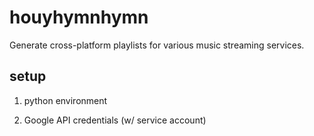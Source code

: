 # houyhymnhymn

Generate cross-platform playlists for various music streaming services.

## setup

1. python environment

2. Google API credentials (w/ service account)
